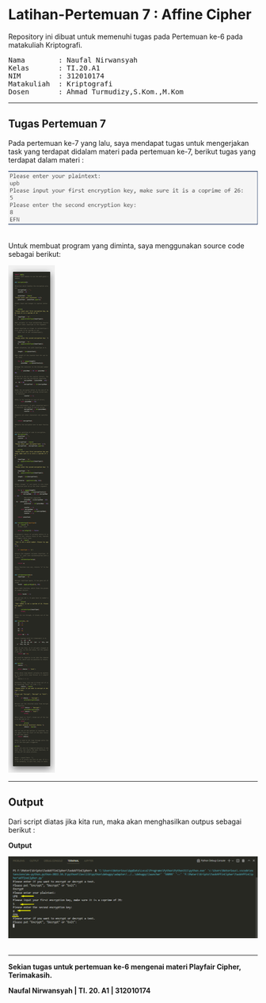 # Latihan-Pertemuan 7 : Affine Cipher
Repository ini dibuat untuk memenuhi tugas pada Pertemuan ke-6 pada matakuliah Kriptografi.
<br>

<pre>
Nama        : Naufal Nirwansyah 
Kelas       : TI.20.A1
NIM         : 312010174
Matakuliah  : Kriptografi
Dosen       : Ahmad Turmudizy,S.Kom.,M.Kom
</pre>


***
 ## Tugas Pertemuan 7

 Pada pertemuan ke-7 yang lalu, saya mendapat tugas untuk mengerjakan task yang terdapat didalam materi pada pertemuan ke-7, berikut tugas yang terdapat dalam materi : <br>
<div align="center">
<img src="images/image-2.png" >
</div>
<br>

Untuk membuat program yang diminta, saya menggunakan source code sebagai berikut: <br>

<img src="images/image-1.png" >
<br>



***

## Output

Dari script diatas jika kita run, maka akan menghasilkan outpus sebagai berikut : <br>

**Output**
<div align="center">
<img src="images/image.png" >
</div>
<br>

***
**Sekian tugas untuk pertemuan ke-6 mengenai materi Playfair Cipher, Terimakasih.**
<br>

**Naufal Nirwansyah | TI. 20. A1 | 312010174**